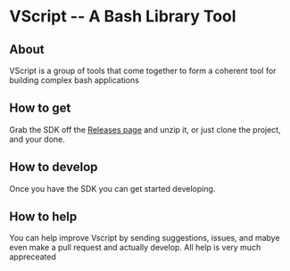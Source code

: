 # VScript -- A Bash Library Tool

## About
VScript is a group of tools that come together to form a coherent tool for building complex bash applications

## How to get
Grab the SDK off the [Releases page](https://tyr123.ddns.net/Henry/VScript/releases) and unzip it, or just clone the project, and your done.

## How to develop
Once you have the SDK you can get started developing.




## How to help
You can help improve Vscript by sending suggestions, issues, and mabye even make a pull request and actually develop. All help is very much appreceated
